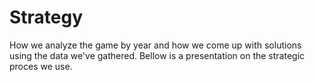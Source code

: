 # Strategy
How we analyze the game by year and how we come up with solutions using the data we've gathered. Bellow is a presentation on the strategic 
proces we use.
